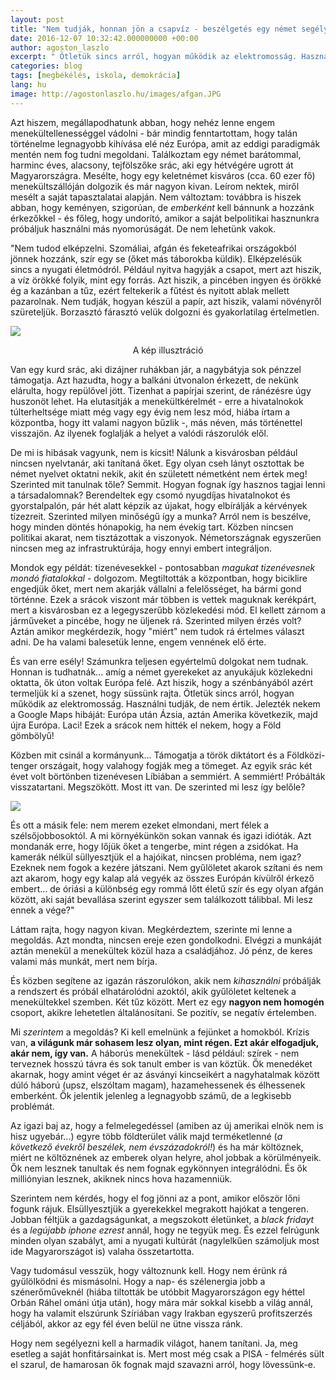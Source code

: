 ```yaml
---
layout: post
title: "Nem tudják, honnan jön a csapvíz - beszélgetés egy német segélymunkással"
date: 2016-12-07 10:32:42.000000000 +00:00
author: agoston_laszlo
excerpt: " Ötletük sincs arról, hogyan működik az elektromosság. Használni tudják, de nem értik. Laci! Ezek a srácok nem hitték el nekem, hogy a Föld gömbölyű!"
categories: blog
tags: [megbékélés, iskola, demokrácia]
lang: hu
image: http://agostonlaszlo.hu/images/afgan.JPG
---
```

Azt hiszem, megállapodhatunk abban, hogy nehéz lenne engem menekültellenességgel vádolni - bár mindig fenntartottam, hogy talán történelme legnagyobb kihívása elé néz Európa, amit az eddigi paradigmák mentén nem fog tudni megoldani. Találkoztam egy német barátommal, harminc éves, alacsony, tejfölszőke srác, aki egy hétvégére ugrott át Magyarországra. Mesélte, hogy egy keletnémet kisváros (cca. 60 ezer fő) menekültszállóján dolgozik és már nagyon kivan. Leírom nektek, miről mesélt a saját tapasztalatai alapján. Nem változtam: továbbra is hiszek abban, hogy keményen, szigorúan, de *emberként* kell bánnunk a hozzánk érkezőkkel - és főleg, hogy undorító, amikor a saját belpolitikai hasznunkra próbáljuk használni más nyomorúságát. De nem lehetünk vakok.

"Nem tudod elképzelni. Szomáliai, afgán és feketeafrikai országokból jönnek hozzánk, szír egy se (őket más táborokba küldik). Elképzelésük sincs a nyugati életmódról. Például nyitva hagyják a csapot, mert azt hiszik, a víz örökké folyik, mint egy forrás. Azt hiszik, a pincében ingyen és örökké ég a kazánban a tűz, ezért feltekerik a fűtést és nyitott ablak mellett pazarolnak. Nem tudják, hogyan készül a papír, azt hiszik, valami növényről szüreteljük. Borzasztó fárasztó velük dolgozni és gyakorlatilag értelmetlen.

![](http://agostonlaszlo.hu/images/afgan.JPG)
<center>A kép illusztráció</center>

Van egy kurd srác, aki dizájner ruhákban jár, a nagybátyja sok pénzzel támogatja. Azt hazudta, hogy a balkáni útvonalon érkezett, de nekünk elárulta, hogy repülővel jött. Tizenhat a papírjai szerint, de ránézésre úgy huszonöt lehet. Ha elutasítják a menekültkérelmét - erre a hivatalnokok túlterheltsége miatt még vagy egy évig nem lesz mód, hiába írtam a központba, hogy itt valami nagyon bűzlik -, más néven, más történettel visszajön. Az ilyenek foglalják a helyet a valódi rászorulók elől.

De mi is hibásak vagyunk, nem is kicsit! Nálunk a kisvárosban például nincsen nyelvtanár, aki tanítaná őket. Egy olyan cseh lányt osztottak be német nyelvet oktatni nekik, akit én született németként nem értek meg! Szerinted mit tanulnak tőle? Semmit. Hogyan fognak így hasznos tagjai lenni a társadalomnak? Berendeltek egy csomó nyugdíjas hivatalnokot és gyorstalpalón, pár hét alatt képzik az újakat, hogy elbírálják a kérvények tízezreit. Szerinted milyen minőségű így a munka? Arról nem is beszélve, hogy minden döntés hónapokig, ha nem évekig tart. Közben nincsen politikai akarat, nem tisztázottak a viszonyok. Németországnak egyszerűen nincsen meg az infrastruktúrája, hogy ennyi embert integráljon. 

Mondok egy példát: tizenévesekkel - pontosabban *magukat tizenévesnek mondó fiatalokkal* - dolgozom. Megtiltották a központban, hogy biciklire engedjük őket, mert nem akarják vállalni a felelősséget, ha bármi gond történne. Ezek a srácok viszont már többen is vettek maguknak kerékpárt, mert a kisvárosban ez a legegyszerűbb közlekedési mód. El kellett zárnom a járműveket a pincébe, hogy ne üljenek rá. Szerinted milyen érzés volt? Aztán amikor megkérdezik, hogy "miért" nem tudok rá értelmes választ adni. De ha valami balesetük lenne, engem vennének elő érte.

És van erre esély! Számunkra teljesen egyértelmű dolgokat nem tudnak. Honnan is tudhatnák... amíg a német gyerekeket az anyukájuk közlekedni oktatta, ők úton voltak Európa felé. Azt hiszik, hogy a szénbányából azért termeljük ki a szenet, hogy süssünk rajta. Ötletük sincs arról, hogyan működik az elektromosság. Használni tudják, de nem értik. Jelezték nekem a Google Maps hibáját: Európa után Ázsia, aztán Amerika következik, majd újra Európa. Laci! Ezek a srácok nem hitték el nekem, hogy a Föld gömbölyű!

Közben mit csinál a kormányunk... Támogatja a török diktátort és a Földközi-tenger országait, hogy valahogy fogják meg a tömeget. Az egyik srác két évet volt börtönben tizenévesen Líbiában a semmiért. A semmiért! Próbálták visszatartani. Megszökött. Most itt van. De szerinted mi lesz így belőle?

![](http://agostonlaszlo.hu/images/szelsojobb-nemet.jpg)

És ott a másik fele: nem merem ezeket elmondani, mert félek a szélsőjobbosoktól. A mi környékünkön sokan vannak és igazi idióták. Azt mondanák erre, hogy lőjük őket a tengerbe, mint régen a zsidókat. Ha kamerák nélkül süllyesztjük el a hajóikat, nincsen probléma, nem igaz? Ezeknek nem fogok a kezére játszani. Nem gyűlöletet akarok szítani és nem azt akarom, hogy egy kalap alá vegyék az összes Európán kívülről érkező embert... de óriási a különbség egy rommá lőtt életű szír és egy olyan afgán között, aki saját bevallása szerint egyszer sem találkozott tálibbal. Mi lesz ennek a vége?"

Láttam rajta, hogy nagyon kivan. Megkérdeztem, szerinte mi lenne a megoldás. Azt mondta, nincsen ereje ezen gondolkodni. Elvégzi a munkáját aztán menekül a menekültek közül haza a családjához. Jó pénz, de keres valami más munkát, mert nem bírja. 

És közben segítene az igazán rászorulókon, akik nem *kihasználni* próbálják a rendszert és próbál elhatárolódni azoktól, akik gyűlöletet keltenek a menekültekkel szemben. Két tűz között. Mert ez egy **nagyon nem homogén** csoport, akikre lehetetlen általánosítani. Se pozitív, se negatív értelemben.

Mi *szerintem* a megoldás? Ki kell emelnünk a fejünket a homokból. Krízis van, **a világunk már sohasem lesz olyan, mint régen. Ezt akár elfogadjuk, akár nem, így van.** A háborús menekültek - lásd például: szírek - nem terveznek hosszú távra és sok tanult ember is van köztük. Ők menedéket akarnak, hogy amint véget ér az ásványi kincseikért a nagyhatalmak között dúló háború (upsz, elszóltam magam), hazamehessenek és élhessenek emberként. Ők jelentik jelenleg a legnagyobb számű, de a legkisebb problémát.

Az igazi baj az, hogy a felmelegedéssel (amiben az új amerikai elnök nem is hisz ugyebár...) egyre több földterület válik majd terméketlenné (*a következő évekről beszélek, nem évszázadokról!*) és ha már költöznek, miért ne költöznének az emberek olyan helyre, ahol jobbak a körülményeik. Ők nem lesznek tanultak és nem fognak egykönnyen integrálódni. És ők milliónyian lesznek, akiknek nincs hova hazamenniük.

Szerintem nem kérdés, hogy el fog jönni az a pont, amikor először lőni fogunk rájuk. Elsüllyesztjük a gyerekekkel megrakott hajókat a tengeren. Jobban féltjük a gazdagságunkat, a megszokott életünket, a *black fridayt* és a *legújabb iphone ezrest* annál, hogy ne tegyük meg. És ezzel felrúgunk minden olyan szabályt, ami a nyugati kultúrát (nagylelkűen számoljuk most ide Magyarországot is) valaha összetartotta.

Vagy tudomásul vesszük, hogy változnunk kell. Hogy nem érünk rá gyűlölködni és mismásolni. Hogy a nap- és szélenergia jobb a szénerőműveknél (hiába tiltották be utóbbit Magyarországon egy héttel Orbán Ráhel ománi útja után), hogy mára már sokkal kisebb a világ annál, hogy ha valamit elszúrunk Szíriában vagy Irakban egyszerű profitszerzés céljából, akkor az egy fél éven belül ne ütne vissza ránk. 

Hogy nem segélyezni kell a harmadik világot, hanem tanítani. Ja, meg esetleg a saját honfitársainkat is. Mert most még csak a PISA - felmérés sült el szarul, de hamarosan ők fognak majd szavazni arról, hogy lövessünk-e.
